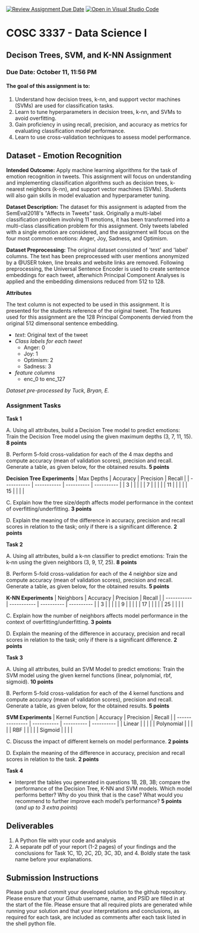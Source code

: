 [![Review Assignment Due Date](https://classroom.github.com/assets/deadline-readme-button-24ddc0f5d75046c5622901739e7c5dd533143b0c8e959d652212380cedb1ea36.svg)](https://classroom.github.com/a/qzbVi4h1)
[![Open in Visual Studio Code](https://classroom.github.com/assets/open-in-vscode-718a45dd9cf7e7f842a935f5ebbe5719a5e09af4491e668f4dbf3b35d5cca122.svg)](https://classroom.github.com/online_ide?assignment_repo_id=12273087&assignment_repo_type=AssignmentRepo)
# COSC 3337 - Data Science I 
## Decison Trees, SVM, and K-NN Assignment ##

### Due Date: October 11, 11:56 PM ###

#### The goal of this assignment is to:
1. Understand how decision trees, k-nn, and support vector machines (SVMs) are used for classification tasks.
2. Learn to tune hyperparameters in decision trees, k-nn, and SVMs to avoid overfitting.
3. Gain proficiency in using recall, precision, and accuracy as metrics for evaluating classification model performance.
4. Learn to use cross-validation techniques to assess model performance.

## Dataset - Emotion Recognition
**Intended Outcome:** Apply machine learning algorithms for the task of emotion recognition in tweets. This assignment will focus on understanding and implementing classification algorithms such as decision trees, k-nearest neighbors (k-nn), and support vector machines (SVMs). Students will also gain skills in model evaluation and hyperparameter tuning.

**Dataset Description:** The dataset for this assignment is adapted from the SemEval2018's "Affects in Tweets" task. Originally a multi-label classification problem involving 11 emotions, it has been transformed into a multi-class classification problem for this assignment. Only tweets labeled with a single emotion are considered, and the assignment will focus on the four most common emotions: Anger, Joy, Sadness, and Optimism.

**Dataset Preprocessing:** The original dataset consisted of 'text' and 'label' columns. The text has been preprocessed with user mentions anonymized by a @USER token, line breaks and website links are removed. Following preprocessing, the Universal Sentence Encoder is used to create sentence embeddings for each tweet, afterwhich Principal Component Analyses is applied and the embedding dimensions reduced from 512 to 128. 

**Attributes**

The text column is not expected to be used in this assignment. It is presented for the students reference of the original tweet. The features used for this assignment are the 128 Principal Components dervied from the original 512 dimensonal sentence embedding. 
- *text*: Original text of the tweet
- *Class labels for each tweet*
    - Anger: 0
    - Joy: 1
    - Optimism: 2
    - Sadness: 3
- *feature columns*
    - enc_0 to enc_127

*Dataset pre-processed by Tuck, Bryan, E.*

### Assignment Tasks ###

**Task 1**

A. Using all attributes, build a Decision Tree model to predict emotions: Train the Decision Tree model using the given maximum depths (3, 7, 11, 15).  **8 points**

B. Perform 5-fold cross-validation for each of the 4 max depths and compute accuracy (mean of validation scores), precision and recall. Generate a table, as given below, for the obtained results. **5 points**   

**Decision Tree Experiments**
| Max Depths  | Accuracy    | Precision  | Recall     |
| ----------- | ----------- | ---------- | ---------- |
| 3           |             |            |            |
| 7           |             |            |            |
| 11          |             |            |            |
| 15          |             |            |            |

C. Explain how the tree size/depth affects model performance in the context of overfitting/underfitting. **3 points**

D. Explain the meaning of the difference in accuracy, precision and recall scores in relation to the task; only if there is a significant difference. **2 points**

**Task 2**

A. Using all attributes, build a k-nn classifier to predict emotions: Train the k-nn using the given neighbors (3, 9, 17, 25).  **8 points**

B. Perform 5-fold cross-validation for each of the 4 neighbor size and compute accuracy (mean of validation scores), precision and recall. Generate a table, as given below, for the obtained results. **5 points**

**K-NN Experiments**
|  Neighbors  |   Accuracy  | Precision  | Recall     |
| ----------- | ----------- | ---------- | ---------- |
| 3           |             |            |            |
| 9           |             |            |            |
| 17          |             |            |            |
| 25          |             |            |            |

C. Explain how the number of neighbors affects model performance in the context of overfitting/underfitting. **3 points**

D. Explain the meaning of the difference in accuracy, precision and recall scores in relation to the task; only if there is a significant difference. **2 points**

**Task 3**

A. Using all attributes, build an SVM Model to predict emotions: Train the SVM model using the given kernel functions (linear, polynomial, rbf, sigmoid). **10 points**

B. Perform 5-fold cross-validation for each of the 4 kernel functions and compute accuracy (mean of validation scores), precision and recall. Generate a table, as given below, for the obtained results. **5 points**

**SVM Experiments**
| Kernel Function |  Accuracy  |  Precision  |  Recall    |
| --------------- | ----------- | ---------- | ---------- |
| Linear               |             |            |            |
| Polynomial               |             |            |            |
| RBF              |             |            |            |
| Sigmoid              |             |            |            |

C. Discuss the impact of different kernels on model performance. **2 points**

D. Explain the meaning of the difference in accuracy, precision and recall scores in relation to the task. **2 points**

**Task 4**
- Interpret the tables you generated in questions 1B, 2B, 3B; compare the performance of the Decision Tree, K-NN and SVM models. Which model performs better? Why do you think that is the case? What would you recommend to further improve each model’s performance? **5 points** (*and up to 3 extra points*)



## Deliverables

1. A Python file with your code and analysis
2. A separate pdf of your report (1-2 pages) of your findings and the conclusions for Task 1C, 1D, 2C, 2D, 3C, 3D, and 4. Boldly state the task name before your explanations. 

## Submission Instructions
Please push and commit your developed solution to the github repository. Please ensure that your Github username, name, and PSID are filled in at the start of the file. Please ensure that all required plots are generated while running your solution and that your interpretations and conclusions, as required for each task, are included as comments after each task listed in the shell python file.
